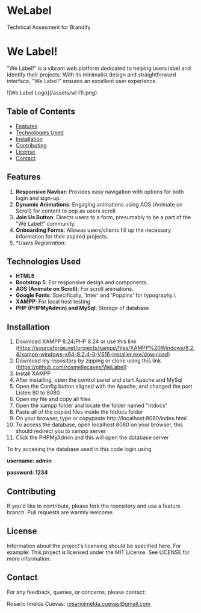 # WeLabel
Technical Assesment for Brandify

# We Label!

"We Label!" is a vibrant web platform dedicated to helping users label and identify their projects. With its minimalist design and straightforward interface, "We Label!" ensures an excellent user experience.

![We Label Logo](/assets/wl (1).png)

## Table of Contents

- [Features](#features)
- [Technologies Used](#technologies-used)
- [Installation](#installation)
- [Contributing](#contributing)
- [License](#license)
- [Contact](#contact)

## Features

1. **Responsive Navbar**: Provides easy navigation with options for both login and sign-up.
2. **Dynamic Animations**: Engaging animations using AOS (Animate on Scroll) for content to pop as users scroll.
3. **Join Us Button**: Directs users to a form, presumably to be a part of the "We Label!" community.
4. **Onboarding Forms**: Allowas users/clients fill up the necessary information for their aspired projects.
5. **Users Registration*: 

## Technologies Used

- **HTML5**
- **Bootstrap 5**: For responsive design and components.
- **AOS (Animate on Scroll)**: For scroll animations.
- **Google Fonts**: Specifically, 'Inter' and 'Poppins' for typography.\
- **XAMPP**: For local host testing
- **PHP (PHPMyAdmin) and MySql**: Storage of database

## Installation

1. Download XAMPP 8.24/PHP 8.24 or use this link (https://sourceforge.net/projects/xampp/files/XAMPP%20Windows/8.2.4/xampp-windows-x64-8.2.4-0-VS16-installer.exe/download)
2. Download my repository by zipping or clone using this link (https://github.com/rosmellecaves/WeLabel)
3. Install XAMPP
4. After installing, open the control panel and start Apache and MySql
5. Open the Config button aligned with the Apache, and changed the port Listen 80 to 8080
6. Open my file and copy all files
7. Open the xampp folder and locate the folder named "htdocs"
8. Paste all of the copied files inside the htdocs folder
9. On your browser, type or copypaste http://localhost:8080/index.html
10. To access the database, open localhost:8080 on your browser, this should redirect you to xampp server
11. Click the PHPMyAdmin and this will open the database server

To try accesing the database used in this code login using 

**username: admin**

**password: 1234**

## Contributing
If you'd like to contribute, please fork the repository and use a feature branch. Pull requests are warmly welcome.

## License
Information about the project's licensing should be specified here. For example:
This project is licensed under the MIT License. See LICENSE for more information.

## Contact
For any feedback, queries, or concerns, please contact:

Rosario Imelda Cuevas: rosarioimelda.cuevas@gmail.com
